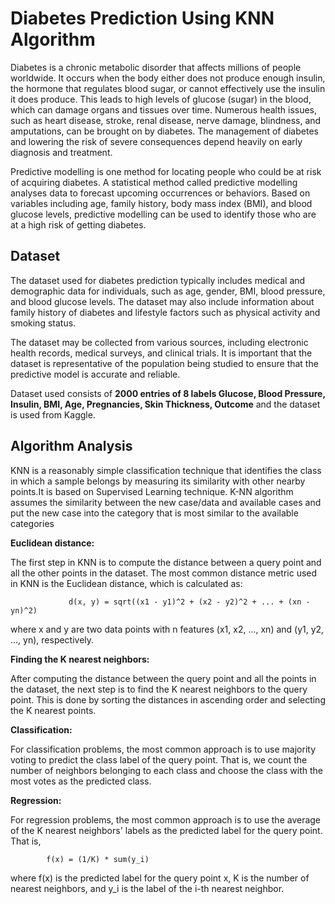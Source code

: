 
# Diabetes Prediction Using KNN Algorithm

Diabetes is a chronic metabolic disorder that affects millions of people worldwide. It occurs when the body either does not produce enough insulin, the hormone that regulates blood sugar, or cannot effectively use the insulin it does produce. This leads to high levels of glucose (sugar) in the blood, which can damage organs and tissues over time.  Numerous health issues, such as heart disease, stroke, renal disease, nerve damage, blindness, and amputations, can be brought on by diabetes. The management of diabetes and lowering the risk of severe consequences depend heavily on early diagnosis and treatment. 

Predictive modelling is one method for locating people who could be at risk of acquiring diabetes. A statistical method called predictive modelling analyses data to forecast upcoming occurrences or behaviors. Based on variables including age, family history, body mass index (BMI), and blood glucose levels, predictive modelling can be used to identify those who are at a high risk of getting diabetes. 







## Dataset

The dataset used for diabetes prediction typically includes medical and demographic data for individuals, such as age, gender, BMI, blood pressure, and blood glucose levels. The dataset may also include information about family history of diabetes and lifestyle factors such as physical activity and smoking status.

The dataset may be collected from various sources, including electronic health records, medical surveys, and clinical trials. It is important that the dataset is representative of the population being studied to ensure that the predictive model is accurate and reliable.

Dataset used consists of **2000 entries of 8 labels Glucose, Blood Pressure, Insulin, BMI, Age, Pregnancies, Skin Thickness, Outcome** and the dataset is used from Kaggle.
## Algorithm Analysis
KNN is a reasonably simple classification technique that identifies the class in which a sample belongs by measuring its similarity with other nearby points.It is based on Supervised Learning technique. K-NN algorithm assumes the similarity between the new case/data and available cases and put the new case into the category that is most similar to the available categories

**Euclidean distance:**

The first step in KNN is to compute the distance between a query point and all the other points in the dataset. The most common distance metric used in KNN is the Euclidean distance, which is calculated as:
           
                 d(x, y) = sqrt((x1 - y1)^2 + (x2 - y2)^2 + ... + (xn - yn)^2)

where x and y are two data points with n features (x1, x2, ..., xn) and (y1, y2, ..., yn), respectively.

**Finding the K nearest neighbors:**
 
After computing the distance between the query point and all the points in the dataset, the next step is to find the K nearest neighbors to the query point. This is done by sorting the distances in ascending order and selecting the K nearest points. 

**Classification:**

For classification problems, the most common approach is to use majority voting to predict the class label of the query point. That is, we count the number of neighbors belonging to each class and choose the class with the most votes as the predicted class. 

**Regression:**

For regression problems, the most common approach is to use the average of the K nearest neighbors' labels as the predicted label for the query point. That is,

            f(x) = (1/K) * sum(y_i) 
            
 where f(x) is the predicted label for the query point x, K is the number of nearest neighbors, and y_i is the label of the i-th nearest neighbor.
